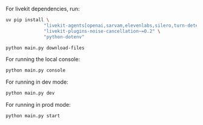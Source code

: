 For livekit dependencies, run:
```bash
uv pip install \
              "livekit-agents[openai,sarvam,elevenlabs,silero,turn-detector]~=1.0" \
              "livekit-plugins-noise-cancellation~=0.2" \
              "python-dotenv"
```
```bash
python main.py download-files
```

For running the local console:

```bash
python main.py console
```

For running in dev mode:


```bash
python main.py dev
```

For running in prod mode:

```bash
python main.py start
```